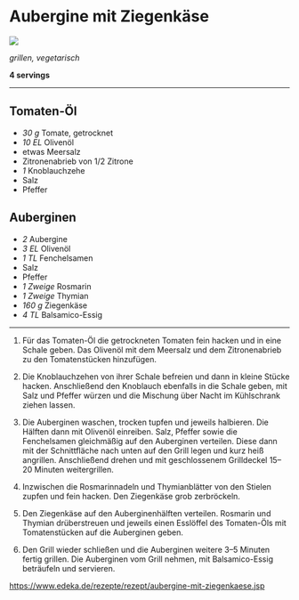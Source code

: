 # Aubergine mit Ziegenkäse

![](https://www.edeka.de/media/01-rezeptbilder/rezeptbilder-a-d/rez-edeka-aubergine-mit-ziegenkaese-rezept-a-d.jpg?imwidth=640&imdensity=1)

*grillen, vegetarisch*

**4 servings**

---

## Tomaten-Öl

- *30 g* Tomate, getrocknet
- *10 EL* Olivenöl
- etwas Meersalz
- Zitronenabrieb von 1/2 Zitrone
- *1* Knoblauchzehe
- Salz
- Pfeffer

## Auberginen

- *2*  Aubergine
- *3 EL* Olivenöl
- *1 TL* Fenchelsamen
- Salz
- Pfeffer
- *1 Zweige* Rosmarin
- *1 Zweige* Thymian
- *160 g* Ziegenkäse
- *4 TL* Balsamico-Essig

---

1. Für das Tomaten-Öl die getrockneten Tomaten fein hacken und in eine Schale geben. Das Olivenöl mit dem Meersalz und dem Zitronenabrieb zu den Tomatenstücken hinzufügen.

2. Die Knoblauchzehen von ihrer Schale befreien und dann in kleine Stücke hacken. Anschließend den Knoblauch ebenfalls in die Schale geben, mit Salz und Pfeffer würzen und die Mischung über Nacht im Kühlschrank ziehen lassen.

3. Die Auberginen waschen, trocken tupfen und jeweils halbieren. Die Hälften dann mit Olivenöl einreiben. Salz, Pfeffer sowie die Fenchelsamen gleichmäßig auf den Auberginen verteilen. Diese dann mit der Schnittfläche nach unten auf den Grill legen und kurz heiß angrillen. Anschließend drehen und mit geschlossenem Grilldeckel 15–20 Minuten weitergrillen.

4. Inzwischen die Rosmarinnadeln und Thymianblätter von den Stielen zupfen und fein hacken. Den Ziegenkäse grob zerbröckeln.

5. Den Ziegenkäse auf den Auberginenhälften verteilen. Rosmarin und Thymian drüberstreuen und jeweils einen Esslöffel des Tomaten-Öls mit Tomatenstücken auf die Auberginen geben.

6. Den Grill wieder schließen und die Auberginen weitere 3–5 Minuten fertig grillen. Die Auberginen vom Grill nehmen, mit Balsamico-Essig beträufeln und servieren. 

https://www.edeka.de/rezepte/rezept/aubergine-mit-ziegenkaese.jsp